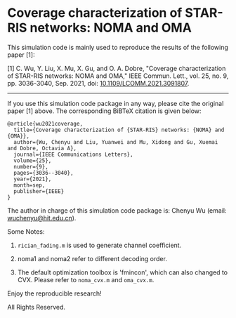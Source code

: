 # Coverage characterization of STAR-RIS networks: NOMA and OMA
This simulation code is mainly used to reproduce the results of the following paper [1]:

[1]  C. Wu, Y. Liu, X. Mu, X. Gu, and O. A. Dobre, "Coverage characterization of STAR-RIS networks: NOMA and OMA," IEEE Commun. Lett., vol. 25, no. 9, pp. 3036-3040, Sep. 2021, doi: [10.1109/LCOMM.2021.3091807](https://ieeexplore.ieee.org/abstract/document/9462949).

***
If you use this simulation code package in any way, please cite the original paper [1] above. The corresponding BiBTeX citation is given below:
```
@article{wu2021coverage,
  title={Coverage characterization of {STAR-RIS} networks: {NOMA} and {OMA}},
  author={Wu, Chenyu and Liu, Yuanwei and Mu, Xidong and Gu, Xuemai and Dobre, Octavia A},
  journal={IEEE Communications Letters},
  volume={25},
  number={9},
  pages={3036--3040},
  year={2021},
  month=sep,
  publisher={IEEE}
}
```

The author in charge of this simulation code package is: Chenyu Wu (email: wuchenyu@hit.edu.cn).

Some Notes:

1. `rician_fading.m` is used to generate channel coefficient.

2. noma1 and noma2 refer to different decoding order.

3. The default optimization toolbox is 'fmincon', which can also changed to CVX. Please refer to `noma_cvx.m` and `oma_cvx.m`.


Enjoy the reproducible research!

All Rights Reserved. 

